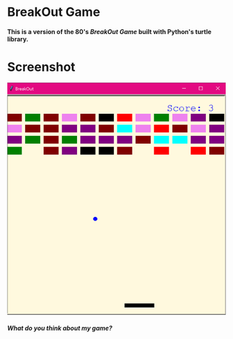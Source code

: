# BreakOut Game

#### This is a version of the 80's ***BreakOut Game*** built with Python's turtle library.

# Screenshot
![Screenshot](./screenshot.png)

##### What do you think about my game?